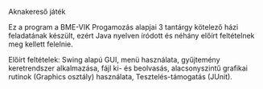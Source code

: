 Aknakereső játék

Ez a program a BME-VIK Progamozás alapjai 3 tantárgy kötelező házi feladatának készült, ezért Java nyelven íródott és néhány előírt feltételnek meg kellett felelnie.

Előírt feltételek: Swing alapú GUI, menü használata, gyűjtemény keretrendszer alkalmazása, fájl ki- és beolvasás, alacsonyszintű grafikai rutinok (Graphics osztály) használata, Tesztelés-támogatás (JUnit).
